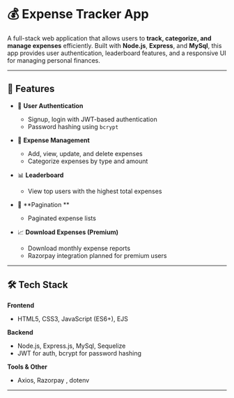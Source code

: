 # 💰 Expense Tracker App

A full-stack web application that allows users to **track, categorize, and manage expenses** efficiently. Built with **Node.js**, **Express**, and **MySql**, this app provides user authentication, leaderboard features, and a responsive UI for managing personal finances.

---

## 🚀 Features

- 🔐 **User Authentication**
  - Signup, login with JWT-based authentication
  - Password hashing using `bcrypt`

- 💸 **Expense Management**
  - Add, view, update, and delete expenses
  - Categorize expenses by type and amount

- 📊 **Leaderboard**
  - View top users with the highest total expenses

- 📅 **Pagination **
  - Paginated expense lists

- 📈 **Download Expenses (Premium)**
  - Download monthly expense reports 
  - Razorpay integration planned for premium users

---

## 🛠️ Tech Stack

**Frontend**  
- HTML5, CSS3, JavaScript (ES6+), EJS

**Backend**  
- Node.js, Express.js, MySql, Sequelize  
- JWT for auth, bcrypt for password hashing

**Tools & Other**  
- Axios, Razorpay , dotenv

---


